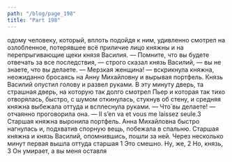 ```yaml
---
path: "/blog/page_198"
title: "Part 198"
---
```


одому человеку, который, вплоть подойдя к ним, удивленно смотрел на озлобленное, потерявшее всё приличие лицо княжны и на перепрыгивающие щеки князя Василия.
— Помните, что вы будете отвечать за все последствия, — строго сказал князь Василий, — вы не знаете, что вы делаете.
— Мерзкая женщина! — вскрикнула княжна, неожиданно бросаясь на Анну Михайловну и вырывая портфель.
Князь Василий опустил голову и развел руками.
В эту минуту дверь, та страшная дверь, на которую так долго смотрел Пьер и которая так тихо отворялась, быстро, с шумом откинулась, стукнув об стену, и средняя княжна выбежала оттуда и всплеснула руками.
— Что́ вы делаете! — отчаянно проговорила она. — Il s’en va et vous me laissez seule.3
Старшая княжна выронила портфель. Анна Михайловна быстро нагнулась и, подхватив спорную вещь, побежала в спальню. Старшая княжна и князь Василий, опомнившись, пошли за ней. Через несколько минут первая вышла оттуда старшая 1 Это смешно. Ну, же,
2 Но, князь,
3 Он умирает, а вы меня оставля

